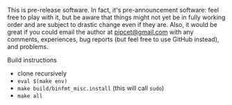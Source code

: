This is pre-release software. In fact, it's pre-announcement software: feel free to play with it, but be aware that things might not yet be in fully working order and are subject to drastic change even if they are. Also, it would be great if you could email the author at pipcet@gmail.com with any comments, experiences, bug reports (but feel free to use GitHub instead), and problems.

Build instructions

 * clone recursively
 * `eval $(make env)`
 * `make build/binfmt_misc.install` (this will call `sudo`)
 * `make all`
